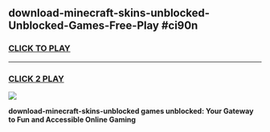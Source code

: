 
## download-minecraft-skins-unblocked-Unblocked-Games-Free-Play #ci90n
<h3>
<a href="https://us.freeplayer.one?title=download-minecraft-skins-unblocked&ref=9M">CLICK TO PLAY</a></h3>
<hr>

<h3>
<a href="https://us.freeplayer.one?title=download-minecraft-skins-unblocked&ref=9M">CLICK 2 PLAY</a>
  
</h3>

<a href="https://us.freeplayer.one?title=download-minecraft-skins-unblocked&ref=9M"><img src="https://clearcache.store/games.png"></a>


**download-minecraft-skins-unblocked games unblocked: Your Gateway to Fun and Accessible Online Gaming**
